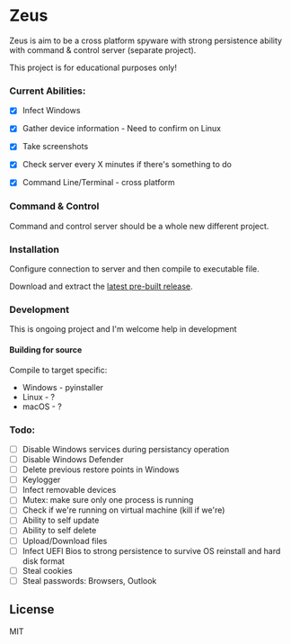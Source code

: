 # Zeus

Zeus is aim to be a cross platform spyware with strong persistence ability with command & control server (separate project).

This project is for educational purposes only!

### Current Abilities:
 - [x] Infect Windows
 - [x] Gather device information - Need to confirm on Linux
 - [x] Take screenshots
 - [x] Check server every X minutes if there's something to do
 - [x] Command Line/Terminal - cross platform


### Command & Control
Command and control server should be a whole new different project.

### Installation

Configure connection to server and then compile to executable file.

Download and extract the [latest pre-built release](https://github.com/idanmos/Zeus/releases).



### Development

This is ongoing project and I'm welcome help in development

#### Building for source
Compile to target specific:
* Windows - pyinstaller
* Linux - ?
* macOS - ?
 

### Todo:

 - [ ] Disable Windows services during persistancy operation
 - [ ] Disable Windows Defender
 - [ ] Delete previous restore points in Windows
 - [ ] Keylogger
 - [ ] Infect removable devices
 - [ ] Mutex: make sure only one process is running
 - [ ] Check if we're running on virtual machine (kill if we're)
 - [ ] Ability to self update
 - [ ] Ability to self delete
 - [ ] Upload/Download files
 - [ ] Infect UEFI Bios to strong persistence to survive OS reinstall and hard disk format
 - [ ] Steal cookies
 - [ ] Steal passwords: Browsers, Outlook

License
----

MIT